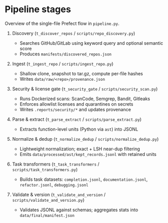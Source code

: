 # Pipeline stages

Overview of the single-file Prefect flow in `pipeline.py`.

1) Discovery (`t_discover_repos` / `scripts/repo_discovery.py`)
   - Searches GitHub/GitLab using keyword query and optional semantic score
   - Produces `manifests/discovered_repos.json`

2) Ingest (`t_ingest_repo` / `scripts/ingest_repo.py`)
   - Shallow clone, snapshot to tar.gz, compute per-file hashes
   - Writes `data/raw/<repo>/provenance.json`

3) Security & license gate (`t_security_gate` / `scripts/security_scan.py`)
   - Runs Dockerized scans: ScanCode, Semgrep, Bandit, Gitleaks
   - Enforces allowlist licenses and quarantines on secrets
   - Writes `.reports/security/*` and updates provenance

4) Parse & extract (`t_parse_extract` / `scripts/parse_extract.py`)
   - Extracts function-level units (Python via `ast`) into JSONL

5) Normalize & dedup (`t_normalize_dedup` / `scripts/normalize_dedup.py`)
   - Lightweight normalization; exact + LSH near-dup filtering
   - Emits `data/processed/ast/kept_records.jsonl` with retained units

6) Task transformers (`t_task_transformers` / `scripts/task_transformers.py`)
   - Builds task datasets: `completion.jsonl`, `documentation.jsonl`, `refactor.jsonl`, `debugging.jsonl`

7) Validate & version (`t_validate_and_version` / `scripts/validate_and_version.py`)
   - Validates JSONL against schemas; aggregates stats into `data/final/manifest.json`
